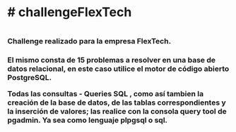 <h1> # challengeFlexTech <h1>
  
<h3>Challenge realizado para la empresa FlexTech.<h3>
  
<p>El mismo consta de 15 problemas a resolver en una base de datos relacional, en este caso utilice el motor de código abierto PostgreSQL.</p>
Todas las consultas - Queries SQL , como así tambien la creación de la base de datos, de las tablas correspondientes y la inserción de
valores; las realice con la consola query tool de pgadmin. Ya sea como lenguaje plpgsql o sql.
